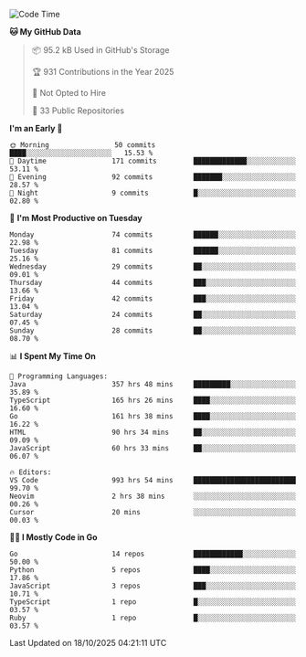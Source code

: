 <!--START_SECTION:thansetan-waka-->
![Code Time](http://img.shields.io/badge/Code%20Time-996%20hrs%2052%20mins-blue)

**🐱 My GitHub Data** 

> 📦 95.2 kB Used in GitHub's Storage 
 > 
> 🏆 931 Contributions in the Year 2025
 > 
> 🚫 Not Opted to Hire
 > 
> 📜 33 Public Repositories 
 > 

**I'm an Early 🐤** 

```text
🌞 Morning                50 commits          ████░░░░░░░░░░░░░░░░░░░░░   15.53 % 
🌆 Daytime                171 commits         █████████████░░░░░░░░░░░░   53.11 % 
🌃 Evening                92 commits          ███████░░░░░░░░░░░░░░░░░░   28.57 % 
🌙 Night                  9 commits           █░░░░░░░░░░░░░░░░░░░░░░░░   02.80 % 
```

📅 **I'm Most Productive on Tuesday** 

```text
Monday                   74 commits          ██████░░░░░░░░░░░░░░░░░░░   22.98 % 
Tuesday                  81 commits          ██████░░░░░░░░░░░░░░░░░░░   25.16 % 
Wednesday                29 commits          ██░░░░░░░░░░░░░░░░░░░░░░░   09.01 % 
Thursday                 44 commits          ███░░░░░░░░░░░░░░░░░░░░░░   13.66 % 
Friday                   42 commits          ███░░░░░░░░░░░░░░░░░░░░░░   13.04 % 
Saturday                 24 commits          ██░░░░░░░░░░░░░░░░░░░░░░░   07.45 % 
Sunday                   28 commits          ██░░░░░░░░░░░░░░░░░░░░░░░   08.70 % 
```

📊 **I Spent My Time On** 

```text
💬 Programming Languages: 
Java                     357 hrs 48 mins     █████████░░░░░░░░░░░░░░░░   35.89 % 
TypeScript               165 hrs 26 mins     ████░░░░░░░░░░░░░░░░░░░░░   16.60 % 
Go                       161 hrs 38 mins     ████░░░░░░░░░░░░░░░░░░░░░   16.22 % 
HTML                     90 hrs 34 mins      ██░░░░░░░░░░░░░░░░░░░░░░░   09.09 % 
JavaScript               60 hrs 33 mins      ██░░░░░░░░░░░░░░░░░░░░░░░   06.07 % 

🔥 Editors: 
VS Code                  993 hrs 54 mins     █████████████████████████   99.70 % 
Neovim                   2 hrs 38 mins       ░░░░░░░░░░░░░░░░░░░░░░░░░   00.26 % 
Cursor                   20 mins             ░░░░░░░░░░░░░░░░░░░░░░░░░   00.03 % 
```

**🧑‍💻 I Mostly Code in Go** 

```text
Go                       14 repos            ████████████░░░░░░░░░░░░░   50.00 % 
Python                   5 repos             ████░░░░░░░░░░░░░░░░░░░░░   17.86 % 
JavaScript               3 repos             ███░░░░░░░░░░░░░░░░░░░░░░   10.71 % 
TypeScript               1 repo              █░░░░░░░░░░░░░░░░░░░░░░░░   03.57 % 
Ruby                     1 repo              █░░░░░░░░░░░░░░░░░░░░░░░░   03.57 % 
```

Last Updated on 18/10/2025 04:21:11 UTC
<!--END_SECTION:thansetan-waka-->